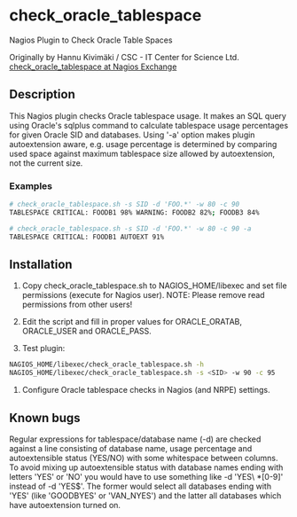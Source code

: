 # check_oracle_tablespace
Nagios Plugin to Check Oracle Table Spaces

Originally by Hannu Kivimäki / CSC - IT Center for Science Ltd.
[check_oracle_tablespace at Nagios Exchange ](https://exchange.nagios.org/directory/Plugins/Databases/Oracle/check_oracle_tablespace/details)

## Description ##

This Nagios plugin checks Oracle tablespace usage. It makes an
SQL query using Oracle's sqlplus command to calculate
tablespace usage percentages for given Oracle SID and databases.
Using '-a' option makes plugin autoextension aware, e.g. usage
percentage is determined by comparing used space against maximum
tablespace size allowed by autoextension, not the current size.

### Examples ###

``` bash
# check_oracle_tablespace.sh -s SID -d 'FOO.*' -w 80 -c 90
TABLESPACE CRITICAL: FOODB1 98% WARNING: FOODB2 82%; FOODB3 84%

# check_oracle_tablespace.sh -s SID -d 'FOO.*' -w 80 -c 90 -a
TABLESPACE CRITICAL: FOODB1 AUTOEXT 91%
```

## Installation ##

  1. Copy check_oracle_tablespace.sh to NAGIOS_HOME/libexec
     and set file permissions (execute for Nagios user).
     NOTE: Please remove read permissions from other users!
	
  1. Edit the script and fill in proper values for ORACLE_ORATAB,
     ORACLE_USER and ORACLE_PASS.
	
  1. Test plugin:
``` bash
NAGIOS_HOME/libexec/check_oracle_tablespace.sh -h
NAGIOS_HOME/libexec/check_oracle_tablespace.sh -s <SID> -w 90 -c 95
```
  
  1. Configure Oracle tablespace checks in Nagios (and NRPE) settings.
  
## Known bugs ##

Regular expressions for tablespace/database name (-d) are checked
against a line consisting of database name, usage percentage and
autoextensible status (YES/NO) with some whitespace between columns.
To avoid mixing up autoextensible status with database names ending
with letters 'YES' or 'NO' you would have to use something like
-d 'YES\ *[0-9]' instead of -d 'YES$'. The former would select
all databases ending with 'YES' (like 'GOODBYES' or 'VAN_NYES') and
the latter all databases which have autoextension turned on.
